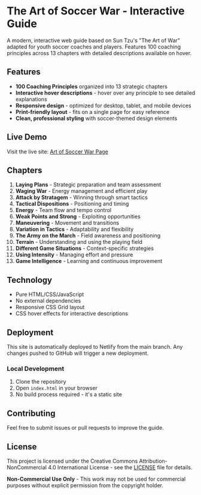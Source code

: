 # The Art of Soccer War - Interactive Guide

A modern, interactive web guide based on Sun Tzu's "The Art of War" adapted for youth soccer coaches and players. Features 100 coaching principles across 13 chapters with detailed descriptions available on hover.

## Features

- **100 Coaching Principles** organized into 13 strategic chapters
- **Interactive hover descriptions** - hover over any principle to see detailed explanations
- **Responsive design** - optimized for desktop, tablet, and mobile devices
- **Print-friendly layout** - fits on a single page for easy reference
- **Clean, professional styling** with soccer-themed design elements

## Live Demo

Visit the live site: [Art of Soccer War Page](https://artOfSoccerWar.netlify.app)

## Chapters

1. **Laying Plans** - Strategic preparation and team assessment
2. **Waging War** - Energy management and efficient play
3. **Attack by Stratagem** - Winning through smart tactics
4. **Tactical Dispositions** - Positioning and timing
5. **Energy** - Team flow and tempo control
6. **Weak Points and Strong** - Exploiting opportunities
7. **Maneuvering** - Movement and transitions
8. **Variation in Tactics** - Adaptability and flexibility
9. **The Army on the March** - Field awareness and positioning
10. **Terrain** - Understanding and using the playing field
11. **Different Game Situations** - Context-specific strategies
12. **Using Intensity** - Managing effort and pressure
13. **Game Intelligence** - Learning and continuous improvement

## Technology

- Pure HTML/CSS/JavaScript
- No external dependencies
- Responsive CSS Grid layout
- CSS hover effects for interactive descriptions

## Deployment

This site is automatically deployed to Netlify from the main branch. Any changes pushed to GitHub will trigger a new deployment.

### Local Development

1. Clone the repository
2. Open `index.html` in your browser
3. No build process required - it's a static site

## Contributing

Feel free to submit issues or pull requests to improve the guide.

## License

This project is licensed under the Creative Commons Attribution-NonCommercial 4.0 International License - see the [LICENSE](LICENSE) file for details.

**Non-Commercial Use Only** - This work may not be used for commercial purposes without explicit permission from the copyright holder. 
